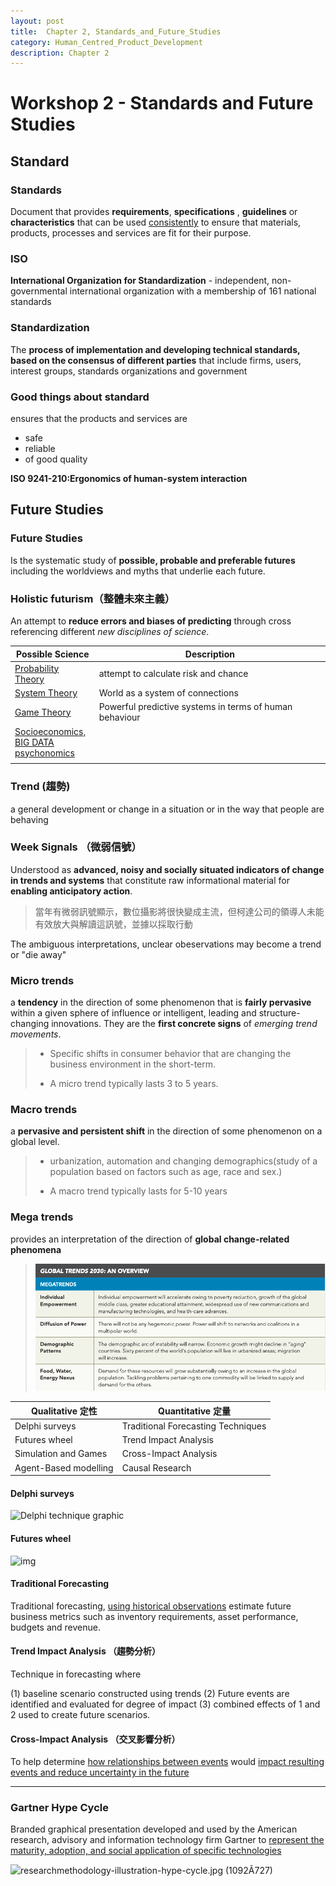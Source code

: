 ```yaml
---
layout: post
title:  Chapter 2, Standards_and_Future_Studies
category: Human_Centred_Product_Development
description: Chapter 2
---
```

# Workshop 2 - Standards and Future Studies


## Standard

### Standards

Document that provides **requirements**, **specifications** , **guidelines** or **characteristics** that can be used <u>consistently</u> to ensure that materials, products, processes and services are fit for their purpose.



### ISO

**International Organization for Standardization** - independent, non-governmental international organization with a membership of 161 national standards



### Standardization

The **process of implementation and developing technical standards, based on the consensus of different parties** that include firms, users, interest groups, standards organizations and government



### Good things about standard

ensures that the products and services are

- safe
- reliable
- of good quality



**ISO 9241-210:Ergonomics of human-system interaction**

## Future Studies

### Future Studies

Is the systematic study of **possible, probable and preferable futures** including the worldviews and myths that underlie each future.



### Holistic futurism（整體未來主義）

An attempt to **reduce errors and biases of predicting** through cross referencing different *new disciplines of science*. 

| Possible Science                                        | Description                                             |
| ------------------------------------------------------- | ------------------------------------------------------- |
| <u>Probability Theory</u>                               | attempt to calculate risk and chance                    |
| <u>System Theory</u>                                    | World as a system of connections                        |
| <u>Game Theory</u>                                      | Powerful predictive systems in terms of human behaviour |
| <u>Socioeconomics, <br />BIG DATA<br />psychonomics</u> |                                                         |
|                                                         |                                                         |

### Trend (趨勢)

a general development or change in a situation or in the way that people are behaving



### Week Signals （微弱信號）

Understood as **advanced, noisy and socially situated indicators of change in trends and systems** that constitute raw informational material for **enabling anticipatory action**.

> 當年有微弱訊號顯示，數位攝影將很快變成主流，但柯達公司的領導人未能有效放大與解讀這訊號，並據以採取行動

The ambiguous interpretations, unclear obeservations may become a trend or "die away"



### Micro trends

a **tendency** in the direction of some phenomenon that is **fairly pervasive** within a given sphere of influence or intelligent, leading and structure-changing innovations. They are the **first concrete signs** of *emerging trend movements*.

> - Specific shifts in consumer behavior that are changing the business environment in the short-term.
>
> - A micro trend typically lasts 3 to 5 years. 



### Macro trends

 a **pervasive and persistent shift** in the direction of some phenomenon on a global level.

> - urbanization, automation and changing demographics(study of a population based on factors such as age, race and sex.)
>
> - A macro trend typically lasts for 5-10 years



### Mega trends

provides an interpretation of the direction of **global change-related phenomena** 

> ![megatrends](/assets/img/HCPD/megatrends.png)

| Qualitative 定性      | Quantitative 定量                  |
| --------------------- | ---------------------------------- |
| Delphi surveys        | Traditional Forecasting Techniques |
| Futures wheel         | Trend Impact Analysis              |
| Simulation and Games  | Cross-Impact Analysis              |
| Agent-Based modelling | Causal Research                    |



#### Delphi surveys  

![Delphi technique graphic](https://research.phoenix.edu/sites/default/files/styles/panopoly_image_half/public/Delphi%20technique%20graphic.png)

#### Futures wheel

![img](https://insightmaker.com/sites/default/files/stories/93847/image_1.png)

#### Traditional Forecasting

Traditional forecasting, <u>using historical observations</u> estimate future business metrics such as inventory requirements, asset performance, budgets and revenue. 

#### Trend Impact Analysis   （趨勢分析）

Technique in forecasting where

 (1) baseline scenario constructed using trends
 (2) Future events are identified and evaluated for degree of impact 
(3) combined effects of 1 and 2 used to create future scenarios.

#### Cross-Impact Analysis  （交叉影響分析）

 To help determine <u>how relationships between events</u> would <u>impact resulting events and reduce uncertainty in the future</u>

----

### Gartner Hype Cycle

Branded graphical presentation developed and used by the American research, advisory and information technology firm Gartner to <u>represent the maturity, adoption, and social application of specific technologies</u>

![researchmethodology-illustration-hype-cycle.jpg (1092Ã727)](https://emtemp.gcom.cloud/ngw/globalassets/en/research/images/illustrations/researchmethodology-illustration-hype-cycle.jpg)